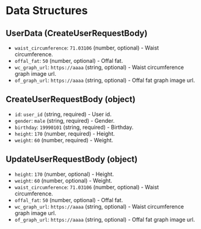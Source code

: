 # Data Structures

## UserData (CreateUserRequestBody)

- `waist_circumference`: `71.03106` (number, optional) - Waist circumference.
- `offal_fat`:           `50` (number, optional) - Offal fat.
- `wc_graph_url`:        `https://aaaa` (string, optional) - Waist circumference graph image url.
- `of_graph_url`:        `https://aaaa` (string, optional) - Offal fat graph image url.

## CreateUserRequestBody (object)

- `id`:                  `user_id` (string, required) - User id.
- `gender`:              `male` (string, required) - Gender.
- `birthday`:            `19990101` (string, required) - Birthday.
- `height`:              `170` (number, required) - Height.
- `weight`:              `60` (number, required) - Weight.

## UpdateUserRequestBody (object)

- `height`:              `170` (number, optional) - Height.
- `weight`:              `60` (number, optional) - Weight.
- `waist_circumference`: `71.03106` (number, optional) - Waist circumference.
- `offal_fat`:           `50` (number, optional) - Offal fat.
- `wc_graph_url`:        `https://aaaa` (string, optional) - Waist circumference graph image url.
- `of_graph_url`:        `https://aaaa` (string, optional) - Offal fat graph image url.
